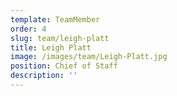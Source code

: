 ```yaml
---
template: TeamMember
order: 4
slug: team/leigh-platt
title: Leigh Platt
image: /images/team/Leigh-Platt.jpg
position: Chief of Staff
description: ''
---
```

